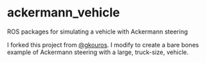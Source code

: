 ackermann_vehicle
=================

ROS packages for simulating a vehicle with Ackermann steering

I forked this project from [@gkouros](https://github.com/gkouros/ackermann_vehicle). I modify to create a bare bones example of Ackermann steering with a large, truck-size, vehicle.